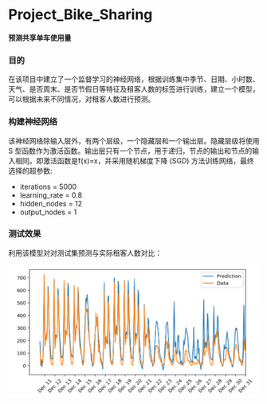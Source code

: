 # Project_Bike_Sharing

**预测共享单车使用量**
### 目的
在该项目中建立了一个监督学习的神经网络，根据训练集中季节、日期、小时数、天气、是否周末、是否节假日等特征及租客人数的标签进行训练，建立一个模型，可以根据未来不同情况，对租客人数进行预测。

### 构建神经网络
该神经网络除输入层外，有两个层级，一个隐藏层和一个输出层。隐藏层级将使用 S 型函数作为激活函数。输出层只有一个节点，用于递归，节点的输出和节点的输入相同。即激活函数是f(x)=x，并采用随机梯度下降 (SGD) 方法训练网络，最终选择的超参数:
- iterations = 5000
- learning_rate = 0.8
- hidden_nodes = 12
- output_nodes = 1
### 测试效果
利用该模型对对测试集预测与实际租客人数对比：

![](https://github.com/ketra21/Project_Bike_Sharing/blob/master/prediction.png)

